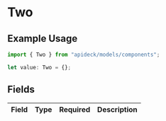 # Two

## Example Usage

```typescript
import { Two } from "apideck/models/components";

let value: Two = {};
```

## Fields

| Field       | Type        | Required    | Description |
| ----------- | ----------- | ----------- | ----------- |